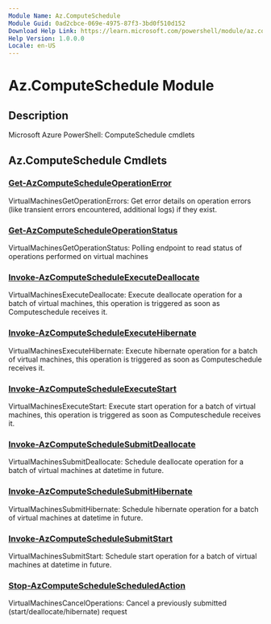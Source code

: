 ```yaml
---
Module Name: Az.ComputeSchedule
Module Guid: 0ad2cbce-069e-4975-87f3-3bd0f510d152
Download Help Link: https://learn.microsoft.com/powershell/module/az.computeschedule
Help Version: 1.0.0.0
Locale: en-US
---
```


# Az.ComputeSchedule Module
## Description
Microsoft Azure PowerShell: ComputeSchedule cmdlets

## Az.ComputeSchedule Cmdlets
### [Get-AzComputeScheduleOperationError](Get-AzComputeScheduleOperationError.md)
VirtualMachinesGetOperationErrors: Get error details on operation errors (like transient errors encountered, additional logs) if they exist.

### [Get-AzComputeScheduleOperationStatus](Get-AzComputeScheduleOperationStatus.md)
VirtualMachinesGetOperationStatus: Polling endpoint to read status of operations performed on virtual machines

### [Invoke-AzComputeScheduleExecuteDeallocate](Invoke-AzComputeScheduleExecuteDeallocate.md)
VirtualMachinesExecuteDeallocate: Execute deallocate operation for a batch of virtual machines, this operation is triggered as soon as Computeschedule receives it.

### [Invoke-AzComputeScheduleExecuteHibernate](Invoke-AzComputeScheduleExecuteHibernate.md)
VirtualMachinesExecuteHibernate: Execute hibernate operation for a batch of virtual machines, this operation is triggered as soon as Computeschedule receives it.

### [Invoke-AzComputeScheduleExecuteStart](Invoke-AzComputeScheduleExecuteStart.md)
VirtualMachinesExecuteStart: Execute start operation for a batch of virtual machines, this operation is triggered as soon as Computeschedule receives it.

### [Invoke-AzComputeScheduleSubmitDeallocate](Invoke-AzComputeScheduleSubmitDeallocate.md)
VirtualMachinesSubmitDeallocate: Schedule deallocate operation for a batch of virtual machines at datetime in future.

### [Invoke-AzComputeScheduleSubmitHibernate](Invoke-AzComputeScheduleSubmitHibernate.md)
VirtualMachinesSubmitHibernate: Schedule hibernate operation for a batch of virtual machines at datetime in future.

### [Invoke-AzComputeScheduleSubmitStart](Invoke-AzComputeScheduleSubmitStart.md)
VirtualMachinesSubmitStart: Schedule start operation for a batch of virtual machines at datetime in future.

### [Stop-AzComputeScheduleScheduledAction](Stop-AzComputeScheduleScheduledAction.md)
VirtualMachinesCancelOperations: Cancel a previously submitted (start/deallocate/hibernate) request

